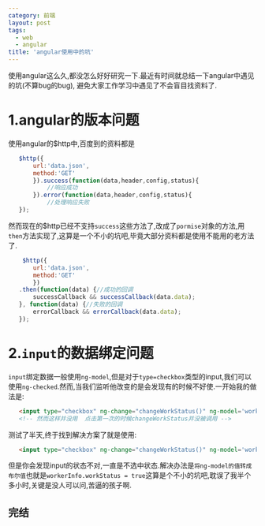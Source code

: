 ```yaml
---
category: 前端
layout: post
tags:
  - web
  - angular
title: 'angular使用中的坑'
---
```

使用angular这么久,都没怎么好好研究一下.最近有时间就总结一下angular中遇见的坑(不算bug的bug),
避免大家工作学习中遇见了不会盲目找资料了.

<!--more-->
# 1.angular的版本问题

使用angular的$http中,百度到的资料都是

 ```js
    $http({
        url:'data.json',
        method:'GET'
        }).success(function(data,header,config,status){
            //响应成功
        }).error(function(data,header,config,status){
            //处理响应失败
    });
 ```

然而现在的$http已经不支持`success`这些方法了,改成了`pormise`对象的方法,用`then`方法实现了,这算是一个不小的坑吧,毕竟大部分资料都是使用不能用的老方法了.

 ```js
     $http({
        url:'data.json',
        method:'GET'
        })
    .then(function(data) {//成功的回调
        successCallback && successCallback(data.data);
    }, function(data) {//失败的回调
        errorCallback && errorCallback(data.data);
    });
 ```

# 2.`input`的数据绑定问题

 `input`绑定数据一般使用`ng-model`,但是对于`type=checkbox`类型的input,我们可以使用`ng-checked`.然而,当我们监听他改变的是会发现有的时候不好使.一开始我的做法是:
 ```html
    <input type="checkbox" ng-change="changeWorkStatus()" ng-model='workerInfo.workStatus' ng-checked = "workerInfo.workStatus" class="dn">
    <!-- 然而这样并没用  点击第一次的时候changeWorkStatus并没被调用 -->
 ```
测试了半天,终于找到解决方案了就是使用:

 ```html
    <input type="checkbox" ng-change="changeWorkStatus()" ng-model='workerInfo.workStatus' class="dn">
 ```

但是你会发现input的状态不对,一直是不选中状态.解决办法是`将ng-model的值转成布尔值`也就是`workerInfo.workStatus = true`这算是个不小的坑吧,耽误了我半个多小时,关键是没人可以问,苦逼的孩子啊.
 
 ## 完结


 